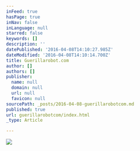 ```yaml
---
inFeed: true
hasPage: true
inNav: false
inLanguage: null
starred: false
keywords: []
description: ''
datePublished: '2016-04-08T14:10:27.985Z'
dateModified: '2016-04-08T14:10:14.700Z'
title: Guerillarobot.com
author: []
authors: []
publisher:
  name: null
  domain: null
  url: null
  favicon: null
sourcePath: _posts/2016-04-08-guerillarobotcom.md
published: true
url: guerillarobotcom/index.html
_type: Article

---
```

![](https://the-grid-user-content.s3-us-west-2.amazonaws.com/02d834f1-f9b7-44f2-8e44-6908b13b7ef5.jpg)